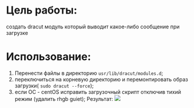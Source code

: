 # Цель работы:
 создать dracut модуль который выводит какое-либо сообщение при загрузке
# Использование:
1. Перенести файлы в директорию `usr/lib/dracut/modules.d`;
2. переключиться на корневую директорию и перемонтировать образ загрузки( `sudo dracut --force`);
3. если ОС - centOS исправить загрузочный скрипт отключив тихий режим (удалить rhgb guiet);
Результат: 
![](https://sun1-47.userapi.com/impg/ieMAjaJn3I9_nBz-4jBns28YtB8DTpYMLDAY5Q/YYJ5ot8YLSw.jpg?size=493x319&quality=96&proxy=1&sign=46e20e8d3f967ac36606598fc99d5445&type=album)
